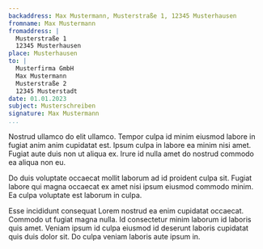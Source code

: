 ```yaml
---
backaddress: Max Mustermann, Musterstraße 1, 12345 Musterhausen
fromname: Max Mustermann
fromaddress: |
  Musterstraße 1
  12345 Musterhausen
place: Musterhausen
to: |
  Musterfirma GmbH  
  Max Mustermann  
  Musterstraße 2  
  12345 Musterstadt
date: 01.01.2023
subject: Musterschreiben
signature: Max Mustermann
...
```

Nostrud ullamco do elit ullamco. Tempor culpa id minim eiusmod labore in fugiat anim anim cupidatat est. Ipsum culpa in labore ea minim nisi amet. Fugiat aute duis non ut aliqua ex. Irure id nulla amet do nostrud commodo ea aliqua non eu.

Do duis voluptate occaecat mollit laborum ad id proident culpa sit. Fugiat labore qui magna occaecat ex amet nisi ipsum eiusmod commodo minim. Ea culpa voluptate est laborum in culpa.

Esse incididunt consequat Lorem nostrud ea enim cupidatat occaecat. Commodo ut fugiat magna nulla. Id consectetur minim laborum id laboris quis amet. Veniam ipsum id culpa eiusmod id deserunt laboris cupidatat quis duis dolor sit. Do culpa veniam laboris aute ipsum in.
